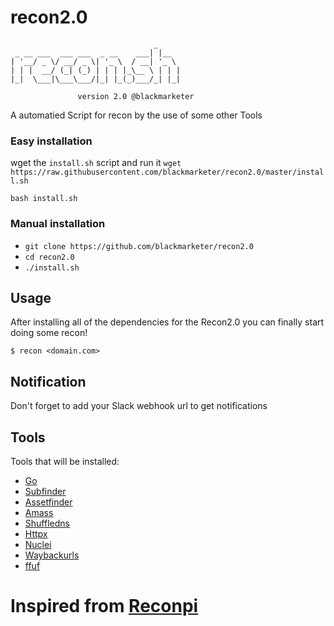 # recon2.0
```
                                _
 _ __ ___  ___ ___  _ __    ___| |__
| '__/ _ \/ __/ _ \| '_ \  / __| '_ \
| | |  __/ (_| (_) | | | |_\__ \ | | |
|_|  \___|\___\___/|_| |_(_)___/_| |_|

               version 2.0 @blackmarketer
```
A automatied Script for recon by the use of some other Tools

### Easy installation
wget the `install.sh` script and run it
`wget https://raw.githubusercontent.com/blackmarketer/recon2.0/master/install.sh`

`bash install.sh`

### Manual installation
- `git clone https://github.com/blackmarketer/recon2.0`
 - `cd recon2.0`
 - `./install.sh`
## Usage

After installing all of the dependencies for the Recon2.0 you can finally start doing some recon!

```
$ recon <domain.com>
```
## Notification

Don't forget to add your Slack webhook url to get notifications
## Tools

Tools that will be installed:
- [Go](https://github.com/golang)
- [Subfinder](https://github.com/projectdiscovery/subfinder)
- [Assetfinder](https://github.com/tomnomnom/assetfinder)
- [Amass](https://github.com/OWASP/Amass)
- [Shuffledns](https://github.com/projectdiscovery/shuffledns)
- [Httpx](https://github.com/projectdiscovery/httpx)
- [Nuclei](https://github.com/projectdiscovery/nuclei)
- [Waybackurls](https://github.com/tomnomnom/waybackurls)
- [ffuf](https://github.com/ffuf/ffuf)

# Inspired from [Reconpi](https://github.com/x1mdev/ReconPi)

